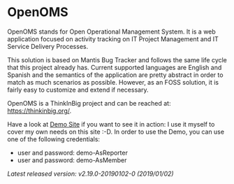 # OpenOMS
OpenOMS stands for Open Operational Management System. It is a web application focused on activity tracking on IT Project Management and IT Service Delivery Processes.

This solution is based on Mantis Bug Tracker and follows the same life cycle that this project already has. Current supported languages are English and Spanish and the semantics of the application are pretty abstract in order to match as much scenarios as possible. However, as an FOSS solution, it is fairly easy to customize and extend if necessary.

OpenOMS is a ThinkInBig project and can be reached at: https://thinkinbig.org/. 

Have a look at [Demo Site](http://thinkinbig.org/oms/) if you want to see it in action: I use it myself to cover my own needs on this site :-D. In order to use the Demo, you can use one of the following credentials:

- user and password: demo-AsReporter
- user and password: demo-AsMember

_Latest released version: v2.19.0-20190102-0 (2019/01/02)_